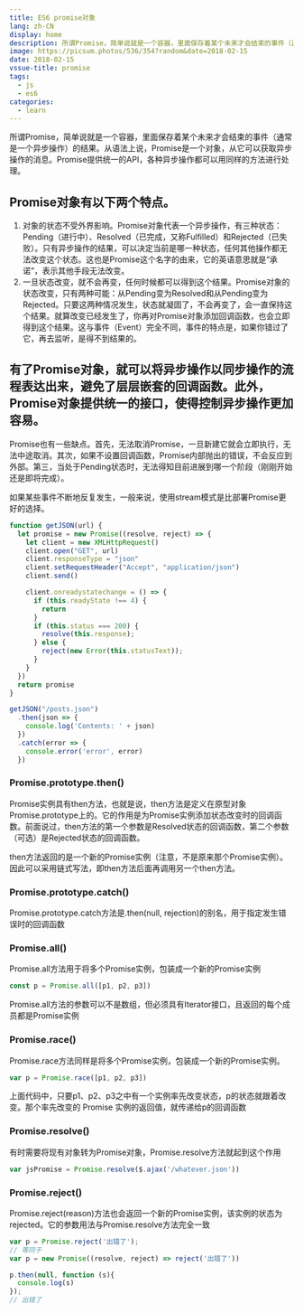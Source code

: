 ```yaml
---
title: ES6 promise对象
lang: zh-CN
display: home
description: 所谓Promise，简单说就是一个容器，里面保存着某个未来才会结束的事件（通常是一个异步操作）的结果。从语法上说，Promise是一个对象，从它可以获取异步操作的消息。Promise提供统一的API，各种异步操作都可以用同样的方法进行处理
image: https://picsum.photos/536/354?random&date=2018-02-15
date: 2018-02-15
vssue-title: promise
tags:
  - js
  - es6
categories:
  - learn
--- 
```


所谓Promise，简单说就是一个容器，里面保存着某个未来才会结束的事件（通常是一个异步操作）的结果。从语法上说，Promise是一个对象，从它可以获取异步操作的消息。Promise提供统一的API，各种异步操作都可以用同样的方法进行处理。

<!-- more -->

## Promise对象有以下两个特点。

1. 对象的状态不受外界影响。Promise对象代表一个异步操作，有三种状态：Pending（进行中）、Resolved（已完成，又称Fulfilled）和Rejected（已失败）。只有异步操作的结果，可以决定当前是哪一种状态，任何其他操作都无法改变这个状态。这也是Promise这个名字的由来，它的英语意思就是“承诺”，表示其他手段无法改变。
2. 一旦状态改变，就不会再变，任何时候都可以得到这个结果。Promise对象的状态改变，只有两种可能：从Pending变为Resolved和从Pending变为Rejected。只要这两种情况发生，状态就凝固了，不会再变了，会一直保持这个结果。就算改变已经发生了，你再对Promise对象添加回调函数，也会立即得到这个结果。这与事件（Event）完全不同，事件的特点是，如果你错过了它，再去监听，是得不到结果的。

## 有了Promise对象，就可以将异步操作以同步操作的流程表达出来，避免了层层嵌套的回调函数。此外，Promise对象提供统一的接口，使得控制异步操作更加容易。

Promise也有一些缺点。首先，无法取消Promise，一旦新建它就会立即执行，无法中途取消。其次，如果不设置回调函数，Promise内部抛出的错误，不会反应到外部。第三，当处于Pending状态时，无法得知目前进展到哪一个阶段（刚刚开始还是即将完成）。

如果某些事件不断地反复发生，一般来说，使用stream模式是比部署Promise更好的选择。

``` js
function getJSON(url) {
  let promise = new Promise((resolve, reject) => {
    let client = new XMLHttpRequest()
    client.open("GET", url)
    client.responseType = "json"
    client.setRequestHeader("Accept", "application/json")
    client.send()

    client.onreadystatechange = () => {
      if (this.readyState !== 4) {
        return
      }
      if (this.status === 200) {
        resolve(this.response);
      } else {
        reject(new Error(this.statusText));
      }
    }
  })
  return promise
}

getJSON("/posts.json")
  .then(json => {
    console.log('Contents: ' + json)
  })
  .catch(error => {
    console.error('error', error)
  })
```

### Promise.prototype.then()

Promise实例具有then方法，也就是说，then方法是定义在原型对象Promise.prototype上的。它的作用是为Promise实例添加状态改变时的回调函数。前面说过，then方法的第一个参数是Resolved状态的回调函数，第二个参数（可选）是Rejected状态的回调函数。

then方法返回的是一个新的Promise实例（注意，不是原来那个Promise实例）。因此可以采用链式写法，即then方法后面再调用另一个then方法。

### Promise.prototype.catch()

Promise.prototype.catch方法是.then(null, rejection)的别名，用于指定发生错误时的回调函数

### Promise.all()

Promise.all方法用于将多个Promise实例，包装成一个新的Promise实例

``` js
const p = Promise.all([p1, p2, p3])
```

Promise.all方法的参数可以不是数组，但必须具有Iterator接口，且返回的每个成员都是Promise实例

### Promise.race()

Promise.race方法同样是将多个Promise实例，包装成一个新的Promise实例。

``` js
var p = Promise.race([p1, p2, p3])
```

上面代码中，只要p1、p2、p3之中有一个实例率先改变状态，p的状态就跟着改变。那个率先改变的 Promise 实例的返回值，就传递给p的回调函数

### Promise.resolve()

有时需要将现有对象转为Promise对象，Promise.resolve方法就起到这个作用

``` js
var jsPromise = Promise.resolve($.ajax('/whatever.json'))
```

### Promise.reject()

Promise.reject(reason)方法也会返回一个新的Promise实例，该实例的状态为rejected。它的参数用法与Promise.resolve方法完全一致

``` js
var p = Promise.reject('出错了');
// 等同于
var p = new Promise((resolve, reject) => reject('出错了'))

p.then(null, function (s){
  console.log(s)
});
// 出错了
```